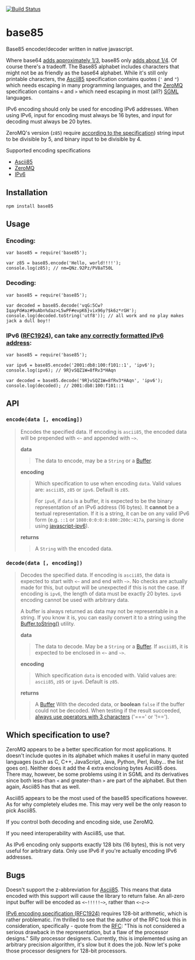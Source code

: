 [![Build Status](https://travis-ci.org/noseglid/base85.png?branch=master)](https://travis-ci.org/noseglid/base85)

# base85

Base85 encoder/decoder written in native javascript.

Where base64 [adds approximately 1/3][Base64], base85 only [adds about
1/4][Base85]. Of course there's a tradeoff. The Base85 alphabet includes
characters that might not be as friendly as the base64 alphabet.  While it's
still only printable characters, the [Ascii85][Base85] specification contains
quotes (`'` and `"`) which needs escaping in many programming languages, and
the [ZeroMQ][Base85ZeroMQ] specification contains `<` and `>` which need
escaping in most (all?) [SGML][SGML] languages.

IPv6 encoding should only be used for encoding IPv6 addresses. When using IPv6,
input for encoding must always be 16 bytes, and input for decoding must always be 20 bytes.

ZeroMQ's version (`z85`) require [according to the specification][Base85ZeroMQ])
string input to be divisible by 5, and binary input to be divisible by 4.

Supported encoding specifications

  * [Ascii85][Base85]
  * [ZeroMQ][Base85ZeroMQ]
  * [IPv6][Base85IPv6]

## Installation

    npm install base85


## Usage

### Encoding:

    var base85 = require('base85');

    var z85 = base85.encode('Hello, world!!!!');
    console.log(z85); // nm=QNz.92Pz/PV8aT50L

### Decoding:

    var base85 = require('base85');

    var decoded = base85.decode('vqG:5Cw?IqayPd#az#9uAbn%daz>L5wPF#evpK6}vix96y?$k6z*rGH');
    console.log(decoded.toString('utf8')); // all work and no play makes jack a dull boy!!

### IPv6 ([RFC1924][Base85IPv6]), can take [any correctly formatted IPv6 address](http://en.wikipedia.org/wiki/IPv6):

    var base85 = require('base85');

    var ipv6 = base85.encode('2001:db8:100:f101::1', 'ipv6');
    console.log(ipv6); // 9R}vSQZ1W=8fRv3*HAqn

    var decoded = base85.decode('9R}vSQZ1W=8fRv3*HAqn', 'ipv6');
    console.log(decoded); // 2001:db8:100:f101::1

## API

### `encode(data [, encoding])`

> Encodes the specified data. If encoding is `ascii85`, the encoded data will be prepended
> with `<~` and appended with  `~>`.
>
> **data**
>> The data to encode, may be a `String` or a [Buffer][NodeBuffer].
>
> **encoding**
>> Which specification to use when encoding `data`. Valid values are:
>> `ascii85`, `z85` or `ipv6`. Default is `z85`.
>>
>> For `ipv6`, if `data` is a buffer, it is expected to be the binary representation
>> of an IPv6 address (16 bytes). It **cannot** be a textual representation. If it is a string,
>> it can be on any valid IPv6 form (e.g. `::1` or `1080:0:0:0:8:800:200c:417a`,
>> parsing is done using [javascript-ipv6][JavaScriptIPv6]).
>
> **returns**
>> A `String` with the encoded data.

### `decode(data [, encoding])`

> Decodes the specified data. If encoding is `ascii85`, the data is expected
> to start with `<~` and and end with `~>`. No checks are actually made for
> this, but output will be unexpected if this is not the case. If encoding is
> `ipv6`, the length of data must be exactly 20 bytes. `ipv6` encoding cannot
> be used with arbitrary data.
>
> A buffer is always returned as data may not be representable in a string.
> If you know it is, you can easily convert it to a string using the
> [Buffer.toString()][NodeBufferToString] utility.
>
> **data**
>> The data to decode. May be a `String` or a [Buffer][NodeBuffer].
>> If `ascii85`, it is expected to be enclosed in `<~` and `~>`.
>
> **encoding**
>> Which specification `data` is encoded with. Valid values are:
>> `ascii85`, `z85` or `ipv6`. Default is `z85`.
>
> **returns**
>> A [Buffer][NodeBuffer] With the decoded data, or **boolean** `false`
>> if the buffer could not be decoded. When testing if the result succeeded,
>> [always use operators with 3 characters][JSCompare] ('===' or '!==').
>

## Which specification to use?

ZeroMQ appears to be a better specification for most applications. It doesn't
include quotes in its alphabet which makes it useful in many quoted languages
(such as C, C++, JavaScript, Java, Python, Perl, Ruby... the list goes on).
Neither does it add the 4 extra enclosing bytes Ascii85 does.  There may,
however, be some problems using it in SGML and its derivatives since
both less-than `<` and greater-than `>` are part of the alphabet. But
then again, Ascii85 has that as well.

Ascii85 appears to be the most used of the base85 specifications however. As for why
completely eludes me. This may very well be the only reason to pick Ascii85.

If you control both decoding and encoding side, use ZeroMQ.

If you need interoperability with Ascii85, use that.

As IPv6 encoding only supports exactly 128 bits (16 bytes), this is not very useful for
arbitrary data. Only use IPv6 if you're actually encoding IPv6 addresses.

## Bugs

Doesn't support the z-abbreviation for [Ascii85][Base85]. This means that data encoded with this
support will cause the library to return false. An all-zero input buffer will be encoded
as `<~!!!!!~>`, rather than `<~z~>`

[IPv6 encoding specification (RFC1924)][Base85IPv6] requires 128-bit arithmetic,
which is rather problematic. I'm thrilled to see that the author of the RFC took this
in consideration, specifically - quote from the [RFC][Base85IPv6]: "This is not
considered a serious drawback in the representation, but a flaw of the processor designs."
Silly processor designers. Currently, this is implemented using an arbitrary precision algorithm,
it's slow but it does the job. Now let's poke those processor designers for 128-bit processors.

[Base64]: http://en.wikipedia.org/wiki/Base64
[Base85]: http://en.wikipedia.org/wiki/Ascii85
[NodeBuffer]: http://nodejs.org/api/buffer.html
[NodeBufferToString]: http://nodejs.org/api/buffer.html#buffer_buf_tostring_encoding_start_end
[Base85ZeroMQ]: http://rfc.zeromq.org/spec:32
[Base85IPv6]: http://tools.ietf.org/html/rfc1924
[JSCompare]: http://stackoverflow.com/questions/359494/does-it-matter-which-equals-operator-vs-i-use-in-javascript-comparisons
[SGML]: https://en.wikipedia.org/wiki/Standard_Generalized_Markup_Language
[JavaScriptIPv6]: https://github.com/beaugunderson/javascript-ipv6
